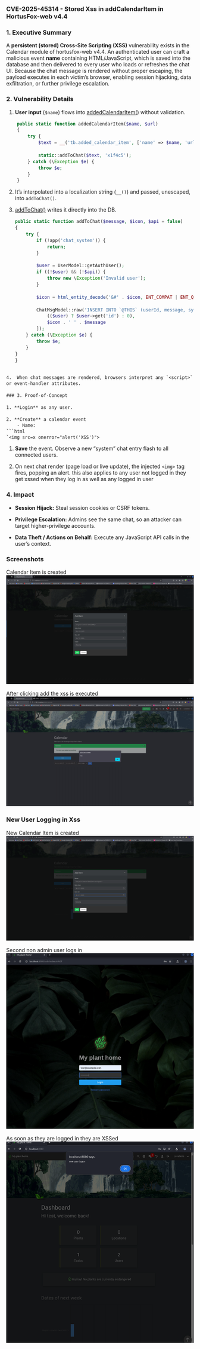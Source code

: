 ### CVE-2025-45314 - Stored Xss in addCalendarItem in HortusFox-web v4.4

### 1. Executive Summary

A **persistent (stored) Cross-Site Scripting (XSS)** vulnerability exists in the Calendar module of hortusfox-web v4.4. An authenticated user can craft a malicious event **name** containing HTML/JavaScript, which is saved into the database and then delivered to every user who loads or refreshes the chat UI. Because the chat message is rendered without proper escaping, the payload executes in each victim’s browser, enabling session hijacking, data exfiltration, or further privilege escalation.

### 2. Vulnerability Details

1. **User input** (`$name`) flows into [addedCalendarItem()](https://github.com/danielbrendel/hortusfox-web/blob/5c2e5355c87f023c74a1dd0170555ef1afa403db/app/modules/TextBlockModule.php#L15-L24) without validation.
```php
    public static function addedCalendarItem($name, $url)
    {
        try {
            $text = __('tb.added_calendar_item', ['name' => $name, 'url' => $url]);

            static::addToChat($text, 'x1f4c5');
        } catch (\Exception $e) {
            throw $e;
        }
    }
```
    
2. It’s interpolated into a localization string (`__()`) and passed, unescaped, into `addToChat()`.
    
3. [addToChat()](https://github.com/danielbrendel/hortusfox-web/blob/5c2e5355c87f023c74a1dd0170555ef1afa403db/app/modules/TextBlockModule.php#L201) writes it directly into the DB.
	```php
    public static function addToChat($message, $icon, $api = false)
    {
        try {
            if (!app('chat_system')) {
                return;
            }

            $user = UserModel::getAuthUser();
            if ((!$user) && (!$api)) {
                throw new \Exception('Invalid user');
            }

            $icon = html_entity_decode('&#' . $icon, ENT_COMPAT | ENT_QUOTES);

            ChatMsgModel::raw('INSERT INTO `@THIS` (userId, message, sysmsg, created_at) VALUES(?, ?, 1, CURRENT_TIMESTAMP)', [
                (($user) ? $user->get('id') : 0),
                $icon . ' ' . $message
            ]);
        } catch (\Exception $e) {
            throw $e;
        }
    }
   }
```

4.  When chat messages are rendered, browsers interpret any `<script>` or event-handler attributes.

### 3. Proof-of-Concept

1. **Login** as any user.
    
2. **Create** a calendar event
	- Name:
```html
`<img src=x onerror="alert('XSS')">
```
1. **Save** the event. Observe a new “system” chat entry flash to all connected users.
    
2. On next chat render (page load or live update), the injected `<img>` tag fires, popping an alert.
		this also applies to any user not logged in they get xssed when they log in as well as any logged in user

### 4. Impact

- **Session Hijack:** Steal session cookies or CSRF tokens.
    
- **Privilege Escalation:** Admins see the same chat, so an attacker can target higher-privilege accounts.
    
- **Data Theft / Actions on Behalf:** Execute any JavaScript API calls in the user’s context.

### Screenshots

Calendar Item is created
![](images/1.png)

After clicking add the xss is executed
![](images/2.png)
### New User Logging in Xss
New Calendar Item is created
![](images/3.png)

Second non admin user logs in
![](images/5.png)

As soon as they are logged in they are XSSed
![](images/4.png) 
